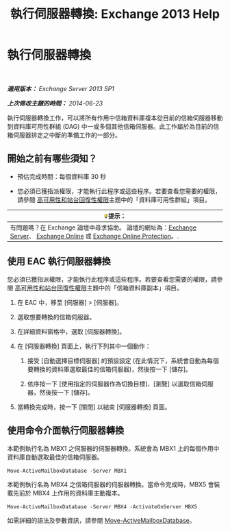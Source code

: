 ﻿---
title: '執行伺服器轉換: Exchange 2013 Help'
TOCTitle: 執行伺服器轉換
ms:assetid: ffcefd56-b0a0-4229-9011-fff4197b7c74
ms:mtpsurl: https://technet.microsoft.com/zh-tw/library/Dd298187(v=EXCHG.150)
ms:contentKeyID: 62523865
ms.date: 05/21/2018
mtps_version: v=EXCHG.150
ms.translationtype: MT
---

# 執行伺服器轉換

 

_**適用版本：** Exchange Server 2013 SP1_

_**上次修改主題的時間：** 2014-06-23_

執行伺服器轉換工作，可以將所有作用中信箱資料庫複本從目前的信箱伺服器移動到資料庫可用性群組 (DAG) 中一或多個其他信箱伺服器。此工作屬於為目前的信箱伺服器排定之中斷的準備工作的一部分。

## 開始之前有哪些須知？

  - 預估完成時間：每個資料庫 30 秒

  - 您必須已獲指派權限，才能執行此程序或這些程序。若要查看您需要的權限，請參閱 [高可用性和站台回復性權限](high-availability-and-site-resilience-permissions-exchange-2013-help.md)主題中的「資料庫可用性群組」項目。

<table>
<thead>
<tr class="header">
<th><img src="images/Bb124558.tip(EXCHG.150).gif" title="提示" alt="提示" />提示：</th>
</tr>
</thead>
<tbody>
<tr class="odd">
<td>有問題嗎？在 Exchange 論壇中尋求協助。 論壇的網址為：<a href="https://go.microsoft.com/fwlink/p/?linkid=60612">Exchange Server</a>、 <a href="https://go.microsoft.com/fwlink/p/?linkid=267542">Exchange Online</a> 或 <a href="https://go.microsoft.com/fwlink/p/?linkid=285351">Exchange Online Protection</a>。.</td>
</tr>
</tbody>
</table>


## 使用 EAC 執行伺服器轉換

您必須已獲指派權限，才能執行此程序或這些程序。若要查看您需要的權限，請參閱 [高可用性和站台回復性權限](high-availability-and-site-resilience-permissions-exchange-2013-help.md)主題中的「信箱資料庫副本」項目。

1.  在 EAC 中，移至 \[伺服器\] \> \[伺服器\]。

2.  選取想要轉換的信箱伺服器。

3.  在詳細資料窗格中，選取 \[伺服器轉換\]。

4.  在 \[伺服器轉換\] 頁面上，執行下列其中一個動作：
    
    1.  接受 \[自動選擇目標伺服器\] 的預設設定 (在此情況下，系統會自動為每個要轉換的資料庫選取最佳的信箱伺服器)，然後按一下 \[儲存\]。
    
    2.  依序按一下 \[使用指定的伺服器作為切換目標\]、\[瀏覽\] 以選取信箱伺服器，然後按一下 \[儲存\]。

5.  當轉換完成時，按一下 \[關閉\] 以結束 \[伺服器轉換\] 頁面。

## 使用命令介面執行伺服器轉換

本範例執行名為 MBX1 之伺服器的伺服器轉換。系統會為 MBX1 上的每個作用中資料庫自動選取最佳的信箱伺服器。

    Move-ActiveMailboxDatabase -Server MBX1

本範例執行名為 MBX4 之信箱伺服器的伺服器轉換。當命令完成時，MBX5 會裝載先前於 MBX4 上作用的資料庫主動複本。

    Move-ActiveMailboxDatabase -Server MBX4 -ActivateOnServer MBX5

如需詳細的語法及參數資訊，請參閱 [Move-ActiveMailboxDatabase](https://technet.microsoft.com/zh-tw/library/dd298068\(v=exchg.150\))。

